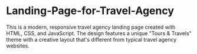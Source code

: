 # Landing-Page-for-Travel-Agency
This is a modern, responsive travel agency landing page created with HTML, CSS, and JavaScript. The design features a unique "Tours &amp; Travels" theme with a creative layout that's different from typical travel agency websites.
